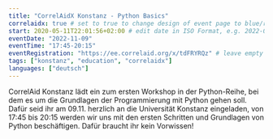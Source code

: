 ```yaml
---
title: "CorrelAidX Konstanz - Python Basics"
correlaidx: true # set to true to change design of event page to blue/red
start: 2020-05-11T22:01:56+02:00 # edit date in ISO Format, e.g. 2022-09-06, leave time part alone -> specify start time in eventTime 
eventDate: "2022-11-09"
eventTime: "17:45-20:15"
eventRegistration: "https://ee.correlaid.org/x/tdFRYRQz" # leave empty if not needed
tags: ["konstanz", "education", "correlaidx"] 
languages: ["deutsch"]
---
```


CorrelAid Konstanz lädt ein zum ersten Workshop in der Python-Reihe, bei dem es um die Grundlagen der Programmierung mit Python gehen soll. Dafür seid ihr am 09.11. herzlich an die Universität Konstanz eingeladen, von 17:45 bis 20:15 werden wir uns mit den ersten Schritten und Grundlagen von Python beschäftigen. Dafür braucht ihr kein Vorwissen!




